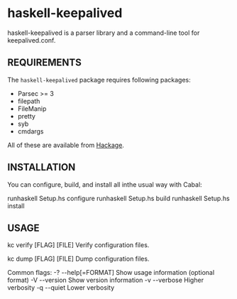 haskell-keepalived
==================

haskell-keepalived is a parser library and a command-line tool for keepalived.conf.


REQUIREMENTS
------------------
The `haskell-keepalived` package requires following packages:
- Parsec >= 3
- filepath
- FileManip
- pretty
- syb
- cmdargs

All of these are available from [Hackage][1].


INSTALLATION
------------------
You can configure, build, and install all inthe usual way with Cabal:

  runhaskell Setup.hs configure
  runhaskell Setup.hs build
  runhaskell Setup.hs install


USAGE
------------------
  kc verify [FLAG] [FILE]
    Verify configuration files.

  kc dump [FLAG] [FILE]
    Dump configuration files.

  Common flags:
    -? --help[=FORMAT]  Show usage information (optional format)
    -V --version        Show version information
    -v --verbose        Higher verbosity
    -q --quiet          Lower verbosity


[1]: http://hackage.haskell.org/
